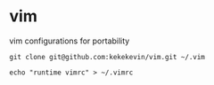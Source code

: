 # vim

vim configurations for portability
```
git clone git@github.com:kekekevin/vim.git ~/.vim

echo "runtime vimrc" > ~/.vimrc
```
